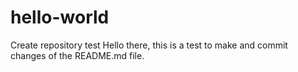 # hello-world
Create repository test
Hello there, this is a test to make and commit changes of the README.md file.
